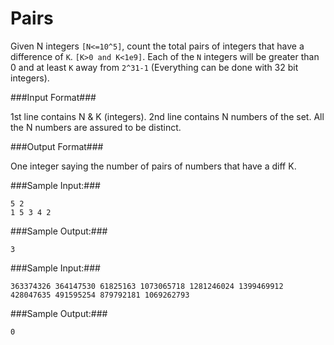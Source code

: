 Pairs
=====

Given N integers `[N<=10^5]`, count the total pairs of integers that have a difference of `K`. `[K>0 and K<1e9]`. Each of the `N` integers will be greater than 0 and at least `K` away from `2^31-1` (Everything can be done with 32 bit integers).

###Input Format###

1st line contains N & K (integers).
2nd line contains N numbers of the set. All the N numbers are assured to be distinct.

###Output Format###

One integer saying the number of pairs of numbers that have a diff K.

###Sample Input:###

```
5 2  
1 5 3 4 2  
```

###Sample Output:###

```
3
```

###Sample Input:###

```10 1
363374326 364147530 61825163 1073065718 1281246024 1399469912 428047635 491595254 879792181 1069262793 
```

###Sample Output:###

```
0
```